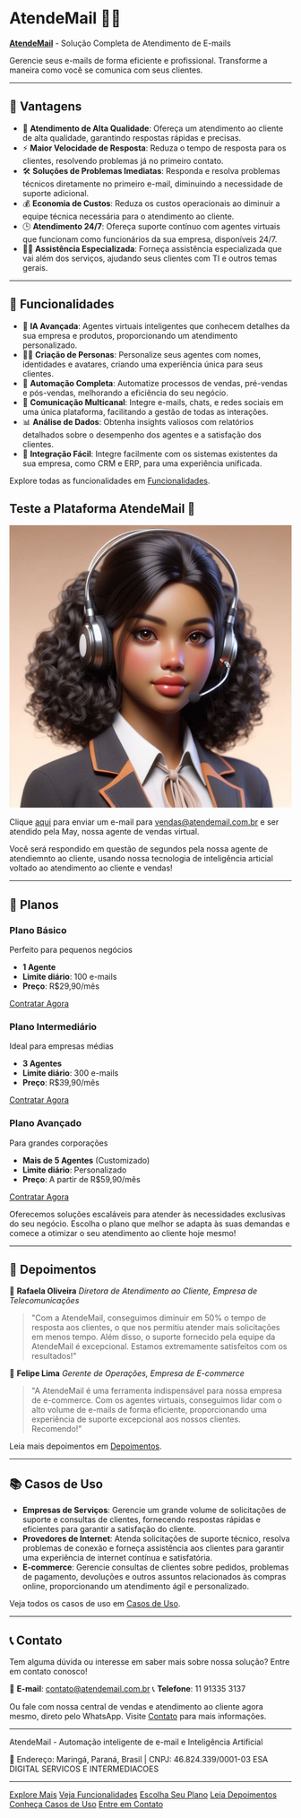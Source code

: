 # AtendeMail 📧✨

**[AtendeMail](https://www.atendemail.com.br)** - Solução Completa de Atendimento de E-mails

Gerencie seus e-mails de forma eficiente e profissional. Transforme a maneira como você se comunica com seus clientes.

---

## 🚀 Vantagens

- 🌟 **Atendimento de Alta Qualidade**: Ofereça um atendimento ao cliente de alta qualidade, garantindo respostas rápidas e precisas.
- ⚡ **Maior Velocidade de Resposta**: Reduza o tempo de resposta para os clientes, resolvendo problemas já no primeiro contato.
- 🛠️ **Soluções de Problemas Imediatas**: Responda e resolva problemas técnicos diretamente no primeiro e-mail, diminuindo a necessidade de suporte adicional.
- 💰 **Economia de Custos**: Reduza os custos operacionais ao diminuir a equipe técnica necessária para o atendimento ao cliente.
- 🕒 **Atendimento 24/7**: Ofereça suporte contínuo com agentes virtuais que funcionam como funcionários da sua empresa, disponíveis 24/7.
- 👨‍🔧 **Assistência Especializada**: Forneça assistência especializada que vai além dos serviços, ajudando seus clientes com TI e outros temas gerais.

---

## 🔧 Funcionalidades

- 🤖 **IA Avançada**: Agentes virtuais inteligentes que conhecem detalhes da sua empresa e produtos, proporcionando um atendimento personalizado.
- 🧑‍🎨 **Criação de Personas**: Personalize seus agentes com nomes, identidades e avatares, criando uma experiência única para seus clientes.
- 🔄 **Automação Completa**: Automatize processos de vendas, pré-vendas e pós-vendas, melhorando a eficiência do seu negócio.
- 📲 **Comunicação Multicanal**: Integre e-mails, chats, e redes sociais em uma única plataforma, facilitando a gestão de todas as interações.
- 📊 **Análise de Dados**: Obtenha insights valiosos com relatórios detalhados sobre o desempenho dos agentes e a satisfação dos clientes.
- 🔗 **Integração Fácil**: Integre facilmente com os sistemas existentes da sua empresa, como CRM e ERP, para uma experiência unificada.

Explore todas as funcionalidades em [Funcionalidades](https://atendemail.com.br/#functionalities).

## Teste a Plataforma AtendeMail 📧

![AtendeMail](https://github.com/evolucaoit/assets/blob/main/_6b0f0313-363f-4d79-ab69-a4a121e52a31.jpeg)

Clique [aqui](mailto:vendas@atendemail.com.br?subject=Teste%20da%20Plataforma%20AtendeMail&body=Olá%2C%0D%0A%0D%0AGostaria%20de%20saber%20mais%20sobre%20a%20plataforma%20AtendeMail.%20%0D%0A%0D%0AObrigado!) para enviar um e-mail para vendas@atendemail.com.br e ser atendido pela May, nossa agente de vendas virtual.

Você será respondido em questão de segundos pela nossa agente de atendiemnto ao cliente, usando nossa tecnologia de inteligência articial voltado ao atendimento ao cliente e vendas!

---

## 💼 Planos

### Plano Básico
Perfeito para pequenos negócios
- **1 Agente**
- **Limite diário**: 100 e-mails
- **Preço**: R$29,90/mês

[Contratar Agora](https://www.atendemail.com.br/#pricing)

### Plano Intermediário
Ideal para empresas médias
- **3 Agentes**
- **Limite diário**: 300 e-mails
- **Preço**: R$39,90/mês

[Contratar Agora](https://www.atendemail.com.br/#pricing)

### Plano Avançado
Para grandes corporações
- **Mais de 5 Agentes** (Customizado)
- **Limite diário**: Personalizado
- **Preço**: A partir de R$59,90/mês

[Contratar Agora](https://www.atendemail.com.br/#pricing)

Oferecemos soluções escaláveis para atender às necessidades exclusivas do seu negócio. Escolha o plano que melhor se adapta às suas demandas e comece a otimizar o seu atendimento ao cliente hoje mesmo!

---

## 🌟 Depoimentos

📢 **Rafaela Oliveira**
*Diretora de Atendimento ao Cliente, Empresa de Telecomunicações*
> "Com a AtendeMail, conseguimos diminuir em 50% o tempo de resposta aos clientes, o que nos permitiu atender mais solicitações em menos tempo. Além disso, o suporte fornecido pela equipe da AtendeMail é excepcional. Estamos extremamente satisfeitos com os resultados!"

📢 **Felipe Lima**
*Gerente de Operações, Empresa de E-commerce*
> "A AtendeMail é uma ferramenta indispensável para nossa empresa de e-commerce. Com os agentes virtuais, conseguimos lidar com o alto volume de e-mails de forma eficiente, proporcionando uma experiência de suporte excepcional aos nossos clientes. Recomendo!"

Leia mais depoimentos em [Depoimentos](https://atendemail.com.br/#testimonials).

---

## 📚 Casos de Uso

- **Empresas de Serviços**: Gerencie um grande volume de solicitações de suporte e consultas de clientes, fornecendo respostas rápidas e eficientes para garantir a satisfação do cliente.
- **Provedores de Internet**: Atenda solicitações de suporte técnico, resolva problemas de conexão e forneça assistência aos clientes para garantir uma experiência de internet contínua e satisfatória.
- **E-commerce**: Gerencie consultas de clientes sobre pedidos, problemas de pagamento, devoluções e outros assuntos relacionados às compras online, proporcionando um atendimento ágil e personalizado.

Veja todos os casos de uso em [Casos de Uso](https://atendemail.com.br/#use-cases).

---

## 📞 Contato

Tem alguma dúvida ou interesse em saber mais sobre nossa solução? Entre em contato conosco!

📧 **E-mail**: [contato@atendemail.com.br](mailto:contato@atendemail.com.br)
📞 **Telefone**: 11 91335 3137

Ou fale com nossa central de vendas e atendimento ao cliente agora mesmo, direto pelo WhatsApp. Visite [Contato](https://atendemail.com.br/#contact) para mais informações.

---

AtendeMail - Automação inteligente de e-mail e Inteligência Artificial

📍 Endereço: Maringá, Paraná, Brasil | CNPJ: 46.824.339/0001-03 ESA DIGITAL SERVICOS E INTERMEDIACOES

---

<a href="https://atendemail.com.br/#features" class="btn">Explore Mais</a>
<a href="https://atendemail.com.br/#functionalities" class="btn">Veja Funcionalidades</a>
<a href="https://atendemail.com.br/#pricing" class="btn">Escolha Seu Plano</a>
<a href="https://atendemail.com.br/#testimonials" class="btn">Leia Depoimentos</a>
<a href="https://atendemail.com.br/#use-cases" class="btn">Conheça Casos de Uso</a>
<a href="https://atendemail.com.br/#contact" class="btn">Entre em Contato</a>
